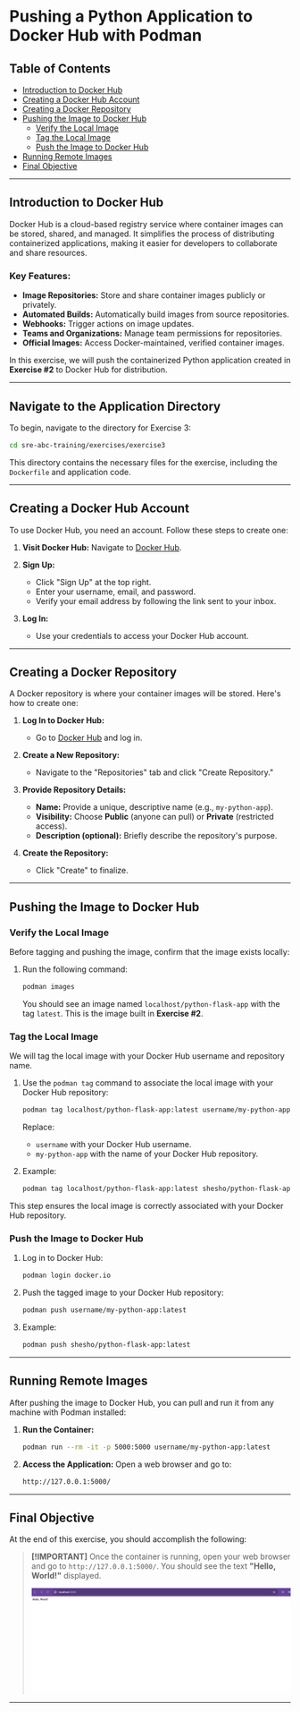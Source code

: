 # Pushing a Python Application to Docker Hub with Podman

## Table of Contents
- [Introduction to Docker Hub](#introduction-to-docker-hub)
- [Creating a Docker Hub Account](#creating-a-docker-hub-account)
- [Creating a Docker Repository](#creating-a-docker-repository)
- [Pushing the Image to Docker Hub](#pushing-the-image-to-docker-hub)
  - [Verify the Local Image](#verify-the-local-image)
  - [Tag the Local Image](#tag-the-local-image)
  - [Push the Image to Docker Hub](#push-the-image-to-docker-hub)
- [Running Remote Images](#running-remote-images)
- [Final Objective](#final-objective)

---

## Introduction to Docker Hub

Docker Hub is a cloud-based registry service where container images can be stored, shared, and managed. It simplifies the process of distributing containerized applications, making it easier for developers to collaborate and share resources.

### Key Features:
- **Image Repositories:** Store and share container images publicly or privately.
- **Automated Builds:** Automatically build images from source repositories.
- **Webhooks:** Trigger actions on image updates.
- **Teams and Organizations:** Manage team permissions for repositories.
- **Official Images:** Access Docker-maintained, verified container images.

In this exercise, we will push the containerized Python application created in **Exercise #2** to Docker Hub for distribution.

---

## Navigate to the Application Directory

To begin, navigate to the directory for Exercise 3:

```bash
cd sre-abc-training/exercises/exercise3
```

This directory contains the necessary files for the exercise, including the `Dockerfile` and application code.

---

## Creating a Docker Hub Account

To use Docker Hub, you need an account. Follow these steps to create one:

1. **Visit Docker Hub:**
   Navigate to [Docker Hub](https://hub.docker.com/).

2. **Sign Up:**
   - Click "Sign Up" at the top right.
   - Enter your username, email, and password.
   - Verify your email address by following the link sent to your inbox.

3. **Log In:**
   - Use your credentials to access your Docker Hub account.

---

## Creating a Docker Repository

A Docker repository is where your container images will be stored. Here's how to create one:

1. **Log In to Docker Hub:**
   - Go to [Docker Hub](https://hub.docker.com/) and log in.

2. **Create a New Repository:**
   - Navigate to the "Repositories" tab and click "Create Repository."

3. **Provide Repository Details:**
   - **Name:** Provide a unique, descriptive name (e.g., `my-python-app`).
   - **Visibility:** Choose **Public** (anyone can pull) or **Private** (restricted access).
   - **Description (optional):** Briefly describe the repository's purpose.

4. **Create the Repository:**
   - Click "Create" to finalize.

---

## Pushing the Image to Docker Hub

### Verify the Local Image

Before tagging and pushing the image, confirm that the image exists locally:

1. Run the following command:
   ```bash
   podman images
   ```

   You should see an image named `localhost/python-flask-app` with the tag `latest`. This is the image built in **Exercise #2**.

### Tag the Local Image

We will tag the local image with your Docker Hub username and repository name.

1. Use the `podman tag` command to associate the local image with your Docker Hub repository:
   ```bash
   podman tag localhost/python-flask-app:latest username/my-python-app:latest
   ```

   Replace:
   - `username` with your Docker Hub username.
   - `my-python-app` with the name of your Docker Hub repository.

2. Example:
   ```bash
   podman tag localhost/python-flask-app:latest shesho/python-flask-app:latest
   ```

This step ensures the local image is correctly associated with your Docker Hub repository.

### Push the Image to Docker Hub

1. Log in to Docker Hub:
   ```bash
   podman login docker.io
   ```

2. Push the tagged image to your Docker Hub repository:
   ```bash
   podman push username/my-python-app:latest
   ```

3. Example:
   ```bash
   podman push shesho/python-flask-app:latest
   ```

---

## Running Remote Images

After pushing the image to Docker Hub, you can pull and run it from any machine with Podman installed:

1. **Run the Container:**
   ```bash
   podman run --rm -it -p 5000:5000 username/my-python-app:latest
   ```

2. **Access the Application:**
   Open a web browser and go to:
   ```bash
   http://127.0.0.1:5000/
   ```

---

## Final Objective

At the end of this exercise, you should accomplish the following:

> **[!IMPORTANT]**
> Once the container is running, open your web browser and go to `http://127.0.0.1:5000/`. You should see the text **"Hello, World!"** displayed.
>
> ![app](app.png)

---